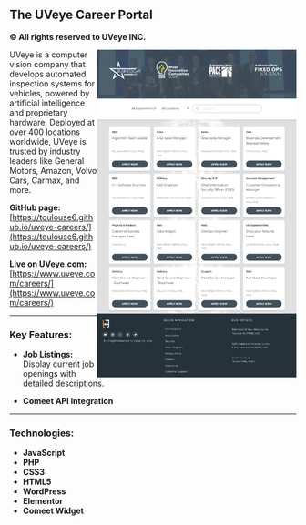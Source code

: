 ## The UVeye Career Portal
**© All rights reserved to UVeye INC.**

<img align="right" src="careers-main.png" alt="UVeye Careers" width="350">

UVeye is a computer vision company that develops automated inspection systems for vehicles, powered by artificial intelligence and proprietary hardware. Deployed at over 400 locations worldwide, UVeye is trusted by industry leaders like General Motors, Amazon, Volvo Cars, Carmax, and more.

**GitHub page:**  
[https://toulouse6.github.io/uveye-careers/](https://toulouse6.github.io/uveye-careers/)

**Live on UVeye.com:**  
[https://www.uveye.com/careers/](https://www.uveye.com/careers/)

---

### Key Features:

- **Job Listings:** Display current job openings with detailed descriptions.

- **Comeet API Integration**

---

### Technologies:

- **JavaScript**  
- **PHP**  
- **CSS3**  
- **HTML5**  
- **WordPress**  
- **Elementor**  
- **Comeet Widget**
